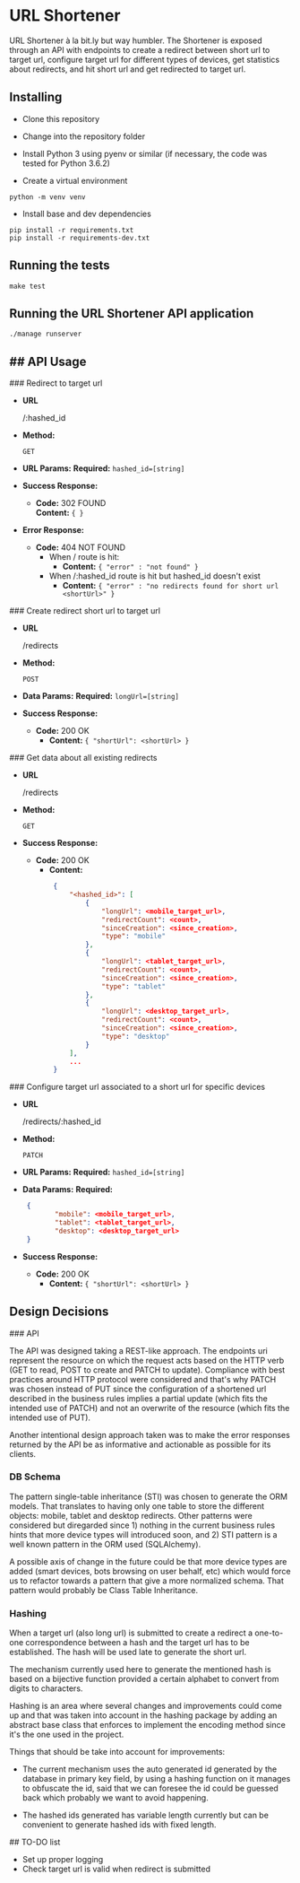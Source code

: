 # URL Shortener

URL Shortener à la bit.ly but way humbler. The Shortener is exposed through an API with endpoints to create a redirect between short url to target url, configure target url for different types of devices, get statistics about redirects, and hit short url and get redirected to target url.

## Installing

- Clone this repository

- Change into the repository folder

- Install Python 3 using pyenv or similar (if necessary, the code was tested for Python 3.6.2)

- Create a virtual environment

```
python -m venv venv
```

- Install base and dev dependencies

```
pip install -r requirements.txt
pip install -r requirements-dev.txt
```

## Running the tests

```
make test
```

## Running the URL Shortener API application

```
./manage runserver
```


## API Usage
----

### Redirect to target url

- **URL**

  /:hashed_id

-  **Method:**
  
   `GET`

- **URL Params:**
  **Required:**
  `hashed_id=[string]`

- **Success Response:**

  - **Code:** 302 FOUND <br />
    **Content:** `{ }`
 
- **Error Response:**

  - **Code:** 404 NOT FOUND <br />
    - When / route is hit:
      - **Content:** `{ "error" : "not found" }`
    - When /:hashed_id route is hit but hashed_id doesn't exist
      - **Content:** `{ "error" : "no redirects found for short url <shortUrl>" }`

### Create redirect short url to target url

- **URL**

  /redirects

-  **Method:**
  
   `POST`

- **Data Params:**
  **Required:**
  `longUrl=[string]`

- **Success Response:**

  - **Code:** 200 OK <br />
      - **Content:** `{ "shortUrl": <shortUrl> }`

### Get data about all existing redirects

- **URL**

  /redirects

-  **Method:**
  
   `GET`

- **Success Response:**

  - **Code:** 200 OK <br />
      - **Content:** 
        ```json
         {
             "<hashed_id>": [
                 {
                     "longUrl": <mobile_target_url>,
                     "redirectCount": <count>,
                     "sinceCreation": <since_creation>,
                     "type": "mobile"
                 },
                 {
                     "longUrl": <tablet_target_url>,
                     "redirectCount": <count>,
                     "sinceCreation": <since_creation>,
                     "type": "tablet"
                 },
                 {
                     "longUrl": <desktop_target_url>,
                     "redirectCount": <count>,
                     "sinceCreation": <since_creation>,
                     "type": "desktop"
                 }
             ],
             ...
         }
        ```

### Configure target url associated to a short url for specific devices

- **URL**

  /redirects/:hashed_id

-  **Method:**
  
   `PATCH`

- **URL Params:**
  **Required:**
  `hashed_id=[string]`

- **Data Params:**
  **Required:**
  ```json
   {
          "mobile": <mobile_target_url>,
          "tablet": <tablet_target_url>,
          "desktop": <desktop_target_url>
   }
  ```

- **Success Response:**

  - **Code:** 200 OK <br />
      - **Content:** `{ "shortUrl": <shortUrl> }`
 
## Design Decisions

### API

The API was designed taking a REST-like approach. The endpoints uri represent the resource on which the request acts based on the HTTP verb (GET to read, POST to create and PATCH to update). Compliance with best practices around HTTP protocol were considered and that's why PATCH was chosen instead of PUT since the configuration of a shortened url described in the business rules implies a partial update (which fits the intended use of PATCH) and not an overwrite of the resource (which fits the intended use of PUT).

Another intentional design approach taken was to make the error responses returned by the API be as informative and actionable as possible for its clients.

### DB Schema

The pattern single-table inheritance (STI) was chosen to generate the ORM models. That translates to having only one table to store the different objects: mobile, tablet and desktop redirects. Other patterns were considered but diregarded since 1) nothing in the current business rules hints that more device types will introduced soon, and 2) STI pattern is a well known pattern in the ORM used (SQLAlchemy).

A possible axis of change in the future could be that more device types are added (smart devices, bots browsing on user behalf, etc) which would force us to refactor towards a pattern that give a more normalized schema. That pattern would probably be Class Table Inheritance. 

### Hashing

When a target url (also long url) is submitted to create a redirect a one-to-one correspondence between a hash and the target url has to be established. The hash will be used late to generate the short url.

The mechanism currently used here to generate the mentioned hash is based on a bijective function provided a certain alphabet to convert from digits to characters.

Hashing is an area where several changes and improvements could come up and that was taken into account in the hashing package by adding an abstract base class that enforces to implement the encoding method since it's the one used in the project.

Things that should be take into account for improvements:

- The current mechanism uses the auto generated id generated by the database in primary key field, by using a hashing function on it manages to obfuscate the id, said that we can foresee the id could be guessed back which probably we want to avoid happening.

- The hashed ids generated has variable length currently but can be convenient to generate hashed ids with fixed length.

## TO-DO list

- Set up proper logging
- Check target url is valid when redirect is submitted
